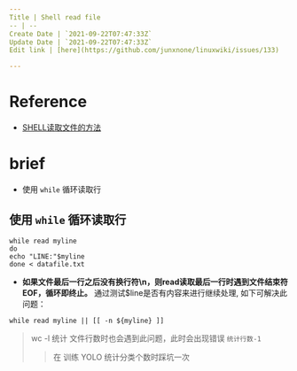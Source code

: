 ```yaml
---
Title | Shell read file
-- | --
Create Date | `2021-09-22T07:47:33Z`
Update Date | `2021-09-22T07:47:33Z`
Edit link | [here](https://github.com/junxnone/linuxwiki/issues/133)

---
```

# Reference
- [SHELL读取文件的方法](https://www.cnblogs.com/kongzhongqijing/articles/5101752.html)

# brief
- 使用 `while` 循环读取行

## 使用 `while` 循环读取行

```
while read myline
do
echo "LINE:"$myline
done < datafile.txt
```

- **如果文件最后一行之后没有换行符\n，则read读取最后一行时遇到文件结束符EOF，循环即终止。**
通过测试$line是否有内容来进行继续处理, 如下可解决此问题：

```
while read myline || [[ -n ${myline} ]]
```
> wc -l 统计 文件行数时也会遇到此问题，此时会出现错误 `统计行数-1`
>> 在 训练 YOLO 统计分类个数时踩坑一次
